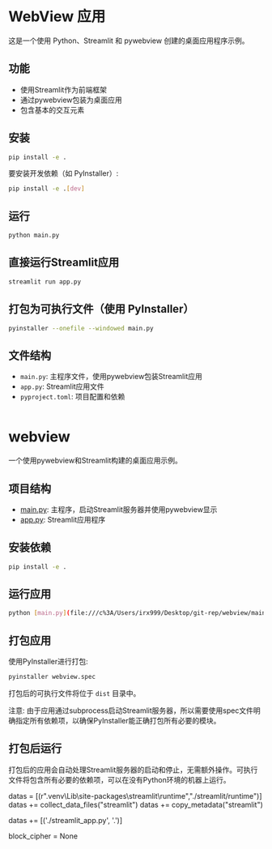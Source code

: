 # WebView 应用

这是一个使用 Python、Streamlit 和 pywebview 创建的桌面应用程序示例。

## 功能

- 使用Streamlit作为前端框架
- 通过pywebview包装为桌面应用
- 包含基本的交互元素

## 安装

```bash
pip install -e .
```

要安装开发依赖（如 PyInstaller）:

```bash
pip install -e .[dev]
```

## 运行

```bash
python main.py
```

## 直接运行Streamlit应用

```bash
streamlit run app.py
```

## 打包为可执行文件（使用 PyInstaller）

```bash
pyinstaller --onefile --windowed main.py
```

## 文件结构

- `main.py`: 主程序文件，使用pywebview包装Streamlit应用
- `app.py`: Streamlit应用文件
- `pyproject.toml`: 项目配置和依赖
```

```
# webview

一个使用pywebview和Streamlit构建的桌面应用示例。

## 项目结构

- [main.py](file:///c%3A/Users/irx999/Desktop/git-rep/webview/main.py): 主程序，启动Streamlit服务器并使用pywebview显示
- [app.py](file:///c%3A/Users/irx999/Desktop/git-rep/webview/app.py): Streamlit应用程序

## 安装依赖

```bash
pip install -e .
```

## 运行应用

```bash
python [main.py](file:///c%3A/Users/irx999/Desktop/git-rep/webview/main.py)
```

## 打包应用

使用PyInstaller进行打包:

```bash
pyinstaller webview.spec
```

打包后的可执行文件将位于 `dist` 目录中。

注意: 由于应用通过subprocess启动Streamlit服务器，所以需要使用spec文件明确指定所有依赖项，以确保PyInstaller能正确打包所有必要的模块。

## 打包后运行

打包后的应用会自动处理Streamlit服务器的启动和停止，无需额外操作。可执行文件将包含所有必要的依赖项，可以在没有Python环境的机器上运行。




datas = [(r".venv\Lib\site-packages\streamlit\runtime","./streamlit/runtime")]
datas += collect_data_files("streamlit")
datas += copy_metadata("streamlit")


datas += [('./streamlit_app.py', '.')]

block_cipher = None
